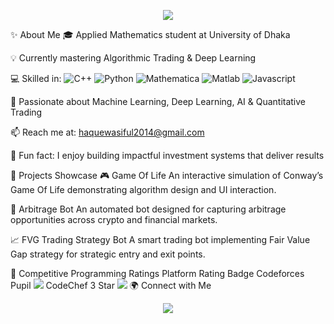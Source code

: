 <p align="center"> <img src="https://capsule-render.vercel.app/api?type=soft-shadow&color=ff4500&height=300&section=header&text=Wasiful%20Haque&fontSize=72&fontColor=ffffff&animation=fadeIn&fontAlignY=50&desc=Applied%20Math%20Student&descAlignY=75&descAlign=50"/> </p>
✨ About Me
🎓 Applied Mathematics student at University of Dhaka

💡 Currently mastering Algorithmic Trading & Deep Learning

💻 Skilled in:
<img alt="C++" src="https://img.shields.io/badge/C++-00599C?style=for-the-badge&logo=c%2B%2B&logoColor=white"/>
<img alt="Python" src="https://img.shields.io/badge/Python-3776AB?style=for-the-badge&logo=python&logoColor=white"/>
<img alt="Mathematica" src="https://img.shields.io/badge/Mathematica-E33C23?style=for-the-badge&logo=wolfram&logoColor=white"/>
<img alt="Matlab" src="https://img.shields.io/badge/MATLAB-FBA919?style=for-the-badge&logo=mathworks&logoColor=white"/>
<img alt="Javascript" src="https://img.shields.io/badge/Javascript-F7DF1E?style=for-the-badge&logo=javascript&logoColor=black"/>

🤖 Passionate about Machine Learning, Deep Learning, AI & Quantitative Trading

📫 Reach me at: haquewasiful2014@gmail.com

🌟 Fun fact: I enjoy building impactful investment systems that deliver results

🚀 Projects Showcase
🎮 Game Of Life
An interactive simulation of Conway’s Game Of Life demonstrating algorithm design and UI interaction.

🤖 Arbitrage Bot
An automated bot designed for capturing arbitrage opportunities across crypto and financial markets.

📈 FVG Trading Strategy Bot
A smart trading bot implementing Fair Value Gap strategy for strategic entry and exit points.

🏅 Competitive Programming Ratings
Platform	Rating	Badge
Codeforces	Pupil	<img src="https://img.shields.io/badge/Codeforces-Pupil-1f8acb?style=flat&logo=codeforces&logoColor=white"/>
CodeChef	3 Star	<img src="https://img.shields.io/badge/CodeChef-3%20Star-F2711C?style=flat&logo=codechef&logoColor=white"/>
🌍 Connect with Me
<p align="center"> <a href="https://www.facebook.com/Black.Goku01/" target="_blank" rel="noopener noreferrer"> <img src="https://img.shields.io/badge/Facebook-1877F2?style=for-the-badge&logo=facebook&logoColor=white"/> </a> </p>
